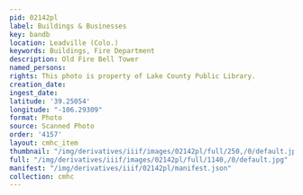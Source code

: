```yaml
---
pid: 02142pl
label: Buildings & Businesses
key: bandb
location: Leadville (Colo.)
keywords: Buildings, Fire Department
description: Old Fire Bell Tower
named_persons: 
rights: This photo is property of Lake County Public Library.
creation_date: 
ingest_date: 
latitude: '39.25054'
longitude: "-106.29309"
format: Photo
source: Scanned Photo
order: '4157'
layout: cmhc_item
thumbnail: "/img/derivatives/iiif/images/02142pl/full/250,/0/default.jpg"
full: "/img/derivatives/iiif/images/02142pl/full/1140,/0/default.jpg"
manifest: "/img/derivatives/iiif/02142pl/manifest.json"
collection: cmhc
---
```


